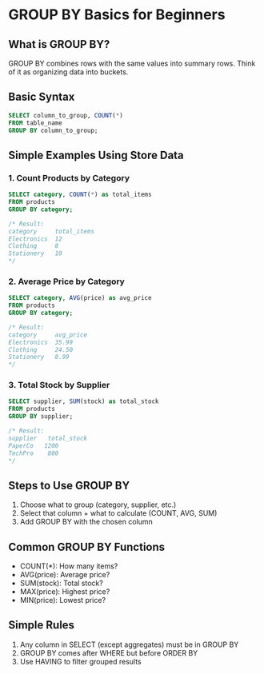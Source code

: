 # GROUP BY Basics for Beginners

## What is GROUP BY?
GROUP BY combines rows with the same values into summary rows. Think of it as organizing data into buckets.

## Basic Syntax
```sql
SELECT column_to_group, COUNT(*)
FROM table_name
GROUP BY column_to_group;
```

## Simple Examples Using Store Data

### 1. Count Products by Category
```sql
SELECT category, COUNT(*) as total_items
FROM products
GROUP BY category;

/* Result:
category     total_items
Electronics  12
Clothing     8
Stationery   10
*/
```

### 2. Average Price by Category
```sql
SELECT category, AVG(price) as avg_price
FROM products
GROUP BY category;

/* Result:
category     avg_price
Electronics  35.99
Clothing     24.50
Stationery   8.99
*/
```

### 3. Total Stock by Supplier
```sql
SELECT supplier, SUM(stock) as total_stock
FROM products
GROUP BY supplier;

/* Result:
supplier   total_stock
PaperCo   1200
TechPro    800
*/
```

## Steps to Use GROUP BY
1. Choose what to group (category, supplier, etc.)
2. Select that column + what to calculate (COUNT, AVG, SUM)
3. Add GROUP BY with the chosen column

## Common GROUP BY Functions
- COUNT(*): How many items?
- AVG(price): Average price?
- SUM(stock): Total stock?
- MAX(price): Highest price?
- MIN(price): Lowest price?

## Simple Rules
1. Any column in SELECT (except aggregates) must be in GROUP BY
2. GROUP BY comes after WHERE but before ORDER BY
3. Use HAVING to filter grouped results